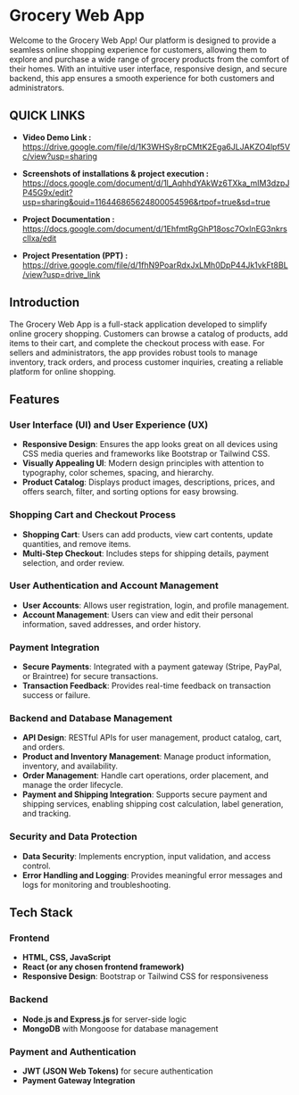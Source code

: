 # **Grocery Web App**

Welcome to the Grocery Web App! Our platform is designed to provide a seamless online shopping experience for customers, allowing them to explore and purchase a wide range of grocery products from the comfort of their homes. With an intuitive user interface, responsive design, and secure backend, this app ensures a smooth experience for both customers and administrators.
## QUICK LINKS

- **Video Demo Link :** https://drive.google.com/file/d/1K3WHSy8rpCMtK2Ega6JLJAKZO4lpf5Vc/view?usp=sharing 
  
- **Screenshots of installations & project execution :** https://docs.google.com/document/d/1l_AqhhdYAkWz6TXka_mIM3dzpJP45G9x/edit?usp=sharing&ouid=116446865624800054596&rtpof=true&sd=true


- **Project Documentation :** https://docs.google.com/document/d/1EhfmtRgGhP18osc7OxlnEG3nkrsclIxa/edit
-  **Project Presentation (PPT) :** https://drive.google.com/file/d/1fhN9PoarRdxJxLMh0DpP44Jk1vkFt8BL/view?usp=drive_link


## Introduction
The Grocery Web App is a full-stack application developed to simplify online grocery shopping. Customers can browse a catalog of products, add items to their cart, and complete the checkout process with ease. For sellers and administrators, the app provides robust tools to manage inventory, track orders, and process customer inquiries, creating a reliable platform for online shopping.

## Features
### User Interface (UI) and User Experience (UX)
- **Responsive Design**: Ensures the app looks great on all devices using CSS media queries and frameworks like Bootstrap or Tailwind CSS.
- **Visually Appealing UI**: Modern design principles with attention to typography, color schemes, spacing, and hierarchy.
- **Product Catalog**: Displays product images, descriptions, prices, and offers search, filter, and sorting options for easy browsing.
  
### Shopping Cart and Checkout Process
- **Shopping Cart**: Users can add products, view cart contents, update quantities, and remove items.
- **Multi-Step Checkout**: Includes steps for shipping details, payment selection, and order review.

### User Authentication and Account Management
- **User Accounts**: Allows user registration, login, and profile management.
- **Account Management**: Users can view and edit their personal information, saved addresses, and order history.

### Payment Integration
- **Secure Payments**: Integrated with a payment gateway (Stripe, PayPal, or Braintree) for secure transactions.
- **Transaction Feedback**: Provides real-time feedback on transaction success or failure.

### Backend and Database Management
- **API Design**: RESTful APIs for user management, product catalog, cart, and orders.
- **Product and Inventory Management**: Manage product information, inventory, and availability.
- **Order Management**: Handle cart operations, order placement, and manage the order lifecycle.
- **Payment and Shipping Integration**: Supports secure payment and shipping services, enabling shipping cost calculation, label generation, and tracking.
  
### Security and Data Protection
- **Data Security**: Implements encryption, input validation, and access control.
- **Error Handling and Logging**: Provides meaningful error messages and logs for monitoring and troubleshooting.

## Tech Stack
### Frontend
- **HTML, CSS, JavaScript**
- **React (or any chosen frontend framework)**
- **Responsive Design**: Bootstrap or Tailwind CSS for responsiveness

### Backend
- **Node.js and Express.js** for server-side logic
- **MongoDB** with Mongoose for database management

### Payment and Authentication
- **JWT (JSON Web Tokens)** for secure authentication
- **Payment Gateway Integration** 

